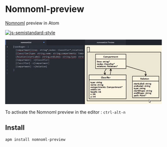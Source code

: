 # Nomnoml-preview

[Nomnoml](https://github.com/skanaar/nomnoml)  preview in Atom

[![js-semistandard-style](https://img.shields.io/badge/code%20style-semistandard-brightgreen.svg?style=flat-square)](https://github.com/Flet/semistandard)

![nomnoml-preview](/nomnoml-preview.gif)

To activate the Nomnoml preview in the editor : `ctrl-alt-n`

## Install
```
apm install nomnoml-preview
```
